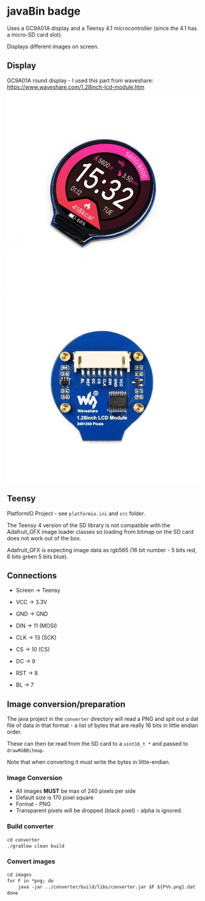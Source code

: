 # javaBin badge

Uses a GC9A01A display and a Teensy 4.1 microcontroller (since the 4.1 has a micro-SD card slot).

Displays different images on screen.

## Display

GC9A01A round display - I used this part from waveshare: https://www.waveshare.com/1.28inch-lcd-module.htm

![Display Front](docs/front.png)
![Display Back](docs/back.png)

## Teensy

PlatformIO Project - see `platformio.ini` and `src` folder.

The Teensy 4 version of the SD library is not compatible with the Adafruit_GFX image loader classes
so loading from bitmap on the SD card does not work out of the box.

Adafruit_GFX is expecting image data as rgb565 (16 bit number - 5 bits red, 6 bits green 5 bits blue).

## Connections

- Screen -> Teensy

- VCC -> 3.3V
- GND -> GND
- DIN -> 11 (MOSI)
- CLK -> 13 (SCK)
- CS -> 10 (CS)
- DC -> 9
- RST -> 8
- BL -> 7

## Image conversion/preparation

The java project in the `converter` directory will read a PNG and spit out a dat file of data in that format - a list of bytes that are really 16 bits in little endian order.

These can then be read from the SD card to a `uint16_t *` and passed to `drawRGBBitmap`.

Note that when converting it must write the bytes in little-endian.

### Image Conversion

- All images **MUST** be max of 240 pixels per side
- Default size is 170 pixel square
- Format - PNG
- Transparent pixels will be dropped (black pixel) - alpha is ignored.

### Build converter

```shell
cd converter
./gradlew clean build
```

### Convert images

```shell
cd images
for F in *png; do
    java -jar ../converter/build/libs/converter.jar $F ${F%%.png}.dat
done
```
